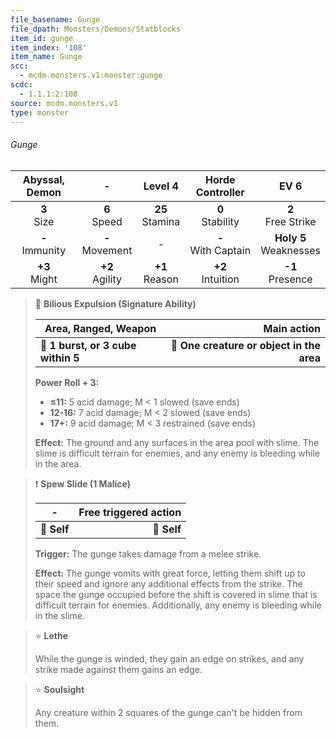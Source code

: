 ```yaml
---
file_basename: Gunge
file_dpath: Monsters/Demons/Statblocks
item_id: gunge
item_index: '108'
item_name: Gunge
scc:
  - mcdm.monsters.v1:monster:gunge
scdc:
  - 1.1.1:2:108
source: mcdm.monsters.v1
type: monster
---
```


###### Gunge

|   Abyssal, Demon    |          -          |       Level 4       |    Horde Controller     |            EV 6            |
| :-----------------: | :-----------------: | :-----------------: | :---------------------: | :------------------------: |
|   **3**<br/> Size   |  **6**<br/> Speed   | **25**<br/> Stamina |  **0**<br/> Stability   |   **2**<br/> Free Strike   |
| **-**<br/> Immunity | **-**<br/> Movement |          -          | **-**<br/> With Captain | **Holy 5**<br/> Weaknesses |
|  **+3**<br/> Might  | **+2**<br/> Agility | **+1**<br/> Reason  |  **+2**<br/> Intuition  |    **-1**<br/> Presence    |

<!-- -->
> 🔳 **Bilious Expulsion (Signature Ability)**
>
> | **Area, Ranged, Weapon**           |                           **Main action** |
> | ---------------------------------- | ----------------------------------------: |
> | **📏 1 burst, or 3 cube within 5** | **🎯 One creature or object in the area** |
>
> **Power Roll + 3:**
>
> - **≤11:** 5 acid damage; M < 1 slowed (save ends)
> - **12-16:** 7 acid damage; M < 2 slowed (save ends)
> - **17+:** 9 acid damage; M < 3 restrained (save ends)
>
> **Effect:** The ground and any surfaces in the area pool with slime. The slime is difficult terrain for enemies, and any enemy is bleeding while in the area.

<!-- -->
> ❗️ **Spew Slide (1 Malice)**
>
> | **-**       | **Free triggered action** |
> | ----------- | ------------------------: |
> | **📏 Self** |               **🎯 Self** |
>
> **Trigger:** The gunge takes damage from a melee strike.
>
> **Effect:** The gunge vomits with great force, letting them shift up to their speed and ignore any additional effects from the strike. The space the gunge occupied before the shift is covered in slime that is difficult terrain for enemies. Additionally, any enemy is bleeding while in the slime.

<!-- -->
> ⭐️ **Lethe**
>
> While the gunge is winded, they gain an edge on strikes, and any strike made against them gains an edge.

<!-- -->
> ⭐️ **Soulsight**
>
> Any creature within 2 squares of the gunge can't be hidden from them.
